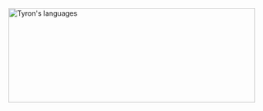 <img align="center" src="https://github-readme-stats.vercel.app/api/top-langs?username=TyronSvensli&langs_count=10&show_icons=true&locale=en&layout=compact&theme=light" alt="Tyron's languages" height="192px" width="500px"/>
